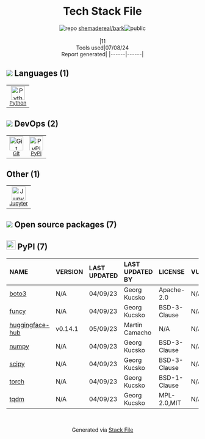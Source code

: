 <!--
&lt;--- Readme.md Snippet without images Start ---&gt;
## Tech Stack
shemadereal/bark is built on the following main stack:

- [Python](https://www.python.org) – Languages
- [Jupyter](http://jupyter.org) – Data Science Notebooks

Full tech stack [here](/techstack.md)

&lt;--- Readme.md Snippet without images End ---&gt;

&lt;--- Readme.md Snippet with images Start ---&gt;
## Tech Stack
shemadereal/bark is built on the following main stack:

- <img width='25' height='25' src='https://img.stackshare.io/service/993/pUBY5pVj.png' alt='Python'/> [Python](https://www.python.org) – Languages
- <img width='25' height='25' src='https://img.stackshare.io/service/4190/fGBUdNf__400x400.jpg' alt='Jupyter'/> [Jupyter](http://jupyter.org) – Data Science Notebooks

Full tech stack [here](/techstack.md)

&lt;--- Readme.md Snippet with images End ---&gt;
-->
<div align="center">

# Tech Stack File
![](https://img.stackshare.io/repo.svg "repo") [shemadereal/bark](https://github.com/shemadereal/bark)![](https://img.stackshare.io/public_badge.svg "public")
<br/><br/>
|11<br/>Tools used|07/08/24 <br/>Report generated|
|------|------|
</div>

## <img src='https://img.stackshare.io/languages.svg'/> Languages (1)
<table><tr>
  <td align='center'>
  <img width='36' height='36' src='https://img.stackshare.io/service/993/pUBY5pVj.png' alt='Python'>
  <br>
  <sub><a href="https://www.python.org">Python</a></sub>
  <br>
  <sub></sub>
</td>

</tr>
</table>

## <img src='https://img.stackshare.io/devops.svg'/> DevOps (2)
<table><tr>
  <td align='center'>
  <img width='36' height='36' src='https://img.stackshare.io/service/1046/git.png' alt='Git'>
  <br>
  <sub><a href="http://git-scm.com/">Git</a></sub>
  <br>
  <sub></sub>
</td>

<td align='center'>
  <img width='36' height='36' src='https://img.stackshare.io/service/12572/-RIWgodF_400x400.jpg' alt='PyPI'>
  <br>
  <sub><a href="https://pypi.org/">PyPI</a></sub>
  <br>
  <sub></sub>
</td>

</tr>
</table>

## Other (1)
<table><tr>
  <td align='center'>
  <img width='36' height='36' src='https://img.stackshare.io/service/4190/fGBUdNf__400x400.jpg' alt='Jupyter'>
  <br>
  <sub><a href="http://jupyter.org">Jupyter</a></sub>
  <br>
  <sub></sub>
</td>

</tr>
</table>


## <img src='https://img.stackshare.io/group.svg' /> Open source packages (7)</h2>

## <img width='24' height='24' src='https://img.stackshare.io/service/12572/-RIWgodF_400x400.jpg'/> PyPI (7)

|NAME|VERSION|LAST UPDATED|LAST UPDATED BY|LICENSE|VULNERABILITIES|
|:------|:------|:------|:------|:------|:------|
|[boto3](https://pypi.org/project/boto3)|N/A|04/09/23|Georg Kucsko |Apache-2.0|N/A|
|[funcy](https://pypi.org/project/funcy)|N/A|04/09/23|Georg Kucsko |BSD-3-Clause|N/A|
|[huggingface-hub](https://pypi.org/project/huggingface-hub)|v0.14.1|05/09/23|Martin Camacho |N/A|N/A|
|[numpy](https://pypi.org/project/numpy)|N/A|04/09/23|Georg Kucsko |BSD-3-Clause|N/A|
|[scipy](https://pypi.org/project/scipy)|N/A|04/09/23|Georg Kucsko |BSD-3-Clause|N/A|
|[torch](https://pypi.org/project/torch)|N/A|04/09/23|Georg Kucsko |BSD-1-Clause|N/A|
|[tqdm](https://pypi.org/project/tqdm)|N/A|04/09/23|Georg Kucsko |MPL-2.0,MIT|N/A|

<br/>
<div align='center'>

Generated via [Stack File](https://github.com/marketplace/stack-file)
